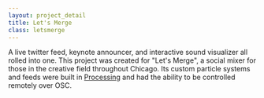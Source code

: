 ```yaml
---
layout: project_detail
title: Let's Merge
class: letsmerge
---
```


A live twitter feed, keynote announcer, and interactive sound visualizer all rolled into one. This project was created for "Let's Merge", a social mixer for those in the creative field throughout Chicago. Its custom particle systems and feeds were built in [Processing](https://processing.org) and had the ability to be controlled remotely over OSC.

<div class="videoWrapper" data-vimeoid="22089491"><!-- vimeo --></div>